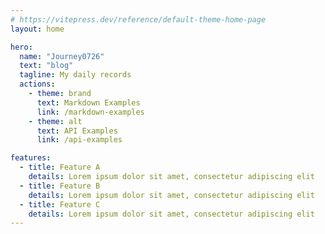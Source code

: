 ```yaml
---
# https://vitepress.dev/reference/default-theme-home-page
layout: home

hero:
  name: "Journey0726"
  text: "blog"
  tagline: My daily records
  actions:
    - theme: brand
      text: Markdown Examples
      link: /markdown-examples
    - theme: alt
      text: API Examples
      link: /api-examples

features:
  - title: Feature A
    details: Lorem ipsum dolor sit amet, consectetur adipiscing elit
  - title: Feature B
    details: Lorem ipsum dolor sit amet, consectetur adipiscing elit
  - title: Feature C
    details: Lorem ipsum dolor sit amet, consectetur adipiscing elit
---
```

